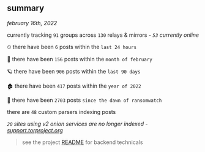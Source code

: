 
## summary
_february 16th, 2022_

currently tracking `91` groups across `130` relays & mirrors - _`53` currently online_

⏲ there have been `6` posts within the `last 24 hours`

🦈 there have been `156` posts within the `month of february`

🪐 there have been `906` posts within the `last 90 days`

🏚 there have been `417` posts within the `year of 2022`

🦕 there have been `2703` posts `since the dawn of ransomwatch`

there are `48` custom parsers indexing posts

_`20` sites using v2 onion services are no longer indexed - [support.torproject.org](https://support.torproject.org/onionservices/v2-deprecation/)_

> see the project [README](https://github.com/thetanz/ransomwatch#ransomwatch--) for backend technicals
